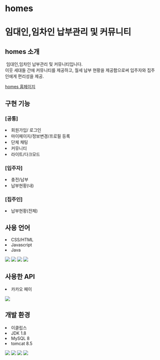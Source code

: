 # homes
<h1>임대인,임차인 납부관리 및 커뮤니티</h1>

<h2>homes 소개</h2>
<p>&nbsp;임대인,임차인 납부관리 및 커뮤니티입니다.<br>
이웃 세대들 간에 커뮤니티를 제공하고, 월세 납부 현황을 제공함으로써 입주자와 집주인에게 편리성을 제공.<br></p>
<a href="http://dbswn2414.cafe24.com/main/index.do">homes 홈페이지</a>

<h2>구현 기능</h2>
<h3>[공통]</h3>
<li>회원가입/ 로그인</li>
<li>마이페이지/정보변경/프로필 등록</li>
<li>단체 채팅</li>
<li>커뮤니티</li>
<li>라이트/다크모드</li>

<h3>[입주자]</h3>
<li>충전/납부</li>
<li>납부현황(내)</li>

<h3>[집주인]</h3>
<li>납부현황(전체)</li>




<h2>사용 언어</h2>
<li>CSS/HTML</li>
<li>Javascript</li>
<li>Java</li>
<p>
  <img src="https://img.shields.io/badge/CSS3-yellow?style=flat&logo=CSS3&logoColor=white"/>
  <img src="https://img.shields.io/badge/HTML5-green?style=flat&logo=HTML5&logoColor=white"/>
  <img src="https://img.shields.io/badge/JavaScript-F05138?style=flat&logo=JavaScript&logoColor=white"/>
  <img src="https://img.shields.io/badge/Java-blue?style=flat&logo=Java&logoColor=white"/>
</p>

<h2>사용한 API</h2>
<li>카카오 페이</li>
<p>
  <img src="https://img.shields.io/badge/Pay-blue?style=flat&logo=Pay&logoColor=white"/>
</p>

<h2>개발 환경</h2>
<li>이클립스</li>
<li>JDK 1.8</li>
<li>MySQL 8</li>
<li>tomcat 8.5</li>
<p>
  <img src="https://img.shields.io/badge/eclipse-blue?style=flat&logo=Eclipse&logoColor=white"/>
  <img src="https://img.shields.io/badge/JDK-red?style=flat&logo=JDK&logoColor=white"/>
  <img src="https://img.shields.io/badge/MySQL-blue?style=flat&logo=MySQL&logoColor=white"/>
  <img src="https://img.shields.io/badge/tomcat-green?style=flat&logo=Tomcat&logoColor=white"/>
</p>
